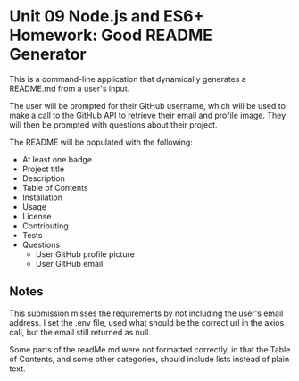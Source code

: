 # Unit 09 Node.js and ES6+ Homework: Good README Generator

This is a command-line application that dynamically generates a README.md from a user's input. 

The user will be prompted for their GitHub username, which will be used to make a call to the GitHub API to retrieve their email and profile image. They will then be prompted with questions about their project.

The README will be populated with the following:

* At least one badge
* Project title
* Description
* Table of Contents
* Installation
* Usage
* License
* Contributing
* Tests
* Questions
  * User GitHub profile picture
  * User GitHub email

## Notes
This submission misses the requirements by not including the user's email address. I set the .env file, used what should be the correct url in the axios call, but the email still returned as null.

Some parts of the readMe.md were not formatted correctly, in that the Table of Contents, and some other categories, should include lists instead of plain text.